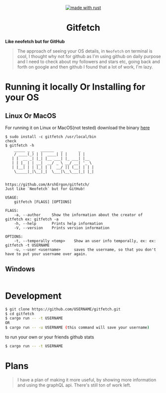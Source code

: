 <p align="center"><a href="https://www.rust-lang.org" target="_blank"><img src="https://img.shields.io/badge/Made%20With-Rust-000000?style=for-the-badge" alt="made with rust" /></a></a>
</p>
<div align="center">

# Gitfetch

</div>

**Like neofetch but for GitHub**
> The approach of seeing your OS details, in `Neofetch` on terminal is cool, I thought why not for github as I'm using github on daily purpose and I need to check about my followers and stars etc, going back and forth on google and then github I found that a lot of work, I'm lazy.

# Running it locally Or Installing for your OS
## Linux Or MacOS
For running it on Linux or MacOS(not tested) download the binary [here](https://github.com/ArshErgon/gitfetch/blob/main/download/linux_&_macOS)
```git
$ sudo install -c gitfetch /usr/local/bin
check
$ gitfetch -h
    _____ _ _   ______   _       _ 
    / ____(_) | |  ____| | |     | |    
   | |  __ _| |_| |__ ___| |_ ___| |__  
   | | |_ | | __|  __/ _ \ __/ __| '_ \ 
   | |__| | | |_| | |  __/ || (__| | | |
    \_____|_|\__|_|  \___|\__\___|_| |_|
                                        
        
https://github.com/ArshErgon/gitfetch/
Just like `Neofetch` but for GitHub!

USAGE:
    gitfetch [FLAGS] [OPTIONS]

FLAGS:
    -a, --author     Show the information about the creator of gitfetch ex: gitfetch -a
    -h, --help       Prints help information
    -V, --version    Prints version information

OPTIONS:
    -t, --temporally <temp>    Show an user info temporally, ex: ex: gitfetch -t USERNAME
    -u, --user <username>      saves the username, so that you don't have to put your username over again.
```
## Windows
```git

```


# Development

```bash
$ git clone https://github.com/USERNAME/gitfetch.git
$ cd gitfetch 
$ cargo run -- -t USERNAME
OR
$ cargo run -- -u USERNAME (this command will save your username)
```
to run your own or your friends github stats

```bash
$ cargo run -- -t USERNAME
```

# Plans
> I have a plan of making it more useful, by showing more information and using the graphQL api. There's still ton of work left.
 